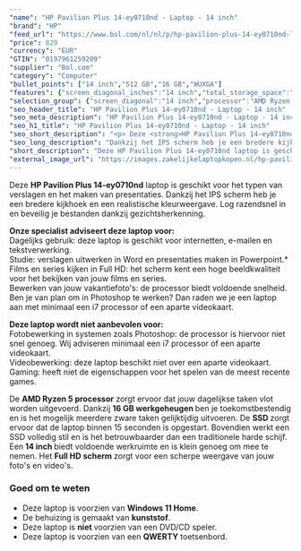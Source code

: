 ```yaml
---
"name": "HP Pavilion Plus 14-ey0710nd - Laptop - 14 inch"
"brand": "HP"
"feed_url": "https://www.bol.com/nl/nl/p/hp-pavilion-plus-14-ey0710nd-laptop-14-inch/9300000164543121"
"price": 829
"currency": "EUR"
"GTIN": "0197961259209"
"supplier": "Bol.com"
"category": "Computer"
"bullet_points": ["14 inch","512 GB","16 GB","WUXGA"]
"features": {"screen_diagonal_inches":"14 inch","total_storage_space":"512 GB","memory_size":"16 GB","graphics":"WUXGA"}
"selection_group": {"screen_diagonal":"14 inch","processor":"AMD Ryzen 5","changed_price_past_3_days":false,"product_family":"Pavilion"}
"seo_header_title": "HP Pavilion Plus 14-ey0710nd - Laptop - 14 inch"
"seo_meta_description": "HP Pavilion Plus 14-ey0710nd - Laptop - 14 inch"
"seo_h1_title": "HP Pavilion Plus 14-ey0710nd - Laptop - 14 inch"
"seo_short_description": "<p> Deze <strong>HP Pavilion Plus 14-ey0710nd</strong> laptop is geschikt voor het typen van verslagen en het maken van presentaties."
"seo_long_description": "Dankzij het IPS scherm heb je een bredere kijkhoek en een realistische kleurweergave. Log razendsnel in en beveilig je bestanden dankzij gezichtsherkenning.  </p> <p> <strong>Onze specialist adviseert deze laptop voor:</strong><br /> Dagelijks gebruik: deze laptop is geschikt voor internetten, e-mailen en tekstverwerking. <br /> Studie: verslagen uitwerken in Word en presentaties maken in Powerpoint. *<br /> Films en series kijken in Full HD: het scherm kent een hoge beeldkwaliteit voor het bekijken van jouw films en series. <br /> Bewerken van jouw vakantiefoto's: de processor biedt voldoende snelheid. Ben je van plan om in Photoshop te werken? Dan raden we je een laptop aan met minimaal een i7 processor of een aparte videokaart. </p> <p> <strong>Deze laptop wordt niet aanbevolen voor:</strong><br /> Fotobewerking in systemen zoals Photoshop: de processor is hiervoor niet snel genoeg. Wij adviseren minimaal een i7 processor of een aparte videokaart. <br /> Videobewerking: deze laptop beschikt niet over een aparte videokaart. <br /> Gaming: heeft niet de eigenschappen voor het spelen van de meest recente games.  </p> <p> De <strong>AMD Ryzen 5 processor</strong> zorgt ervoor dat jouw dagelijkse taken vlot worden uitgevoerd. Dankzij <strong>16 GB werkgeheugen </strong>ben je toekomstbestendig en is het mogelijk meerdere zware taken gelijktijdig uitvoeren. De <strong>SSD </strong>zorgt ervoor dat de laptop binnen 15 seconden is opgestart. Bovendien werkt een SSD volledig stil en is het betrouwbaarder dan een traditionele harde schijf. Een<strong> 14 inch </strong>biedt voldoende werkruimte en is klein genoeg om mee te nemen. Het <strong>Full HD scherm </strong>zorgt voor een scherpe weergave van jouw foto's en video's.  </p> <p> </p> <h3> Goed om te weten</h3> <p> </p> <ul> <li>Deze laptop is voorzien van <strong>Windows 11 Home</strong>. </li> <li>De behuizing is gemaakt van <strong>kunststof</strong>. </li> <li>Deze laptop is <strong>niet </strong>voorzien van een DVD/CD speler. </li> <li>Deze laptop is voorzien van een <strong>QWERTY</strong> toetsenbord. </li> </ul>"
"short_description": "Deze HP Pavilion Plus 14-ey0710nd laptop is geschikt voor het typen van verslagen en het maken van presentaties. Dankzij het IPS scherm heb je een bredere kijkhoek en een realistische kleurweergave. Log razendsnel in en beveilig je bestanden dankzij gezichtsherkenning. Onze specialist adviseert deze laptop voor: Dagelijks gebruik: deze laptop is geschikt voor internetten, e-mailen en tekstverwerking. Studie: verslagen uitwerken in Word en presentaties maken in Powerpoint.* Films en series kijken in Full HD: het scherm kent een hoge beeldkwaliteit voor het bekijken van jouw films en series. Bewerken van jouw vakantiefoto's: de processor biedt voldoende snelheid. Ben je van plan om in Photoshop te werken? Dan raden we je een laptop aan met minimaal een i7 processor of een aparte videokaart. Deze laptop wordt niet aanbevolen voor: Fotobewerking in systemen zoals Photoshop: de processor is hiervoor niet snel genoeg. Wij adviseren minimaal een i7 processor of een aparte videokaart. Videobewerking: deze laptop beschikt niet over een aparte videokaart. Gaming: heeft niet de eigenschappen voor het spelen van de meest recente games. De AMD Ryzen 5 processor zorgt ervoor dat jouw dagelijkse taken vlot worden uitgevoerd. Dankzij 16 GB werkgeheugen ben je toekomstbestendig en is het mogelijk meerdere zware taken gelijktijdig uitvoeren. De SSD zorgt ervoor dat de laptop binnen 15 seconden is opgestart. Bovendien werkt een SSD volledig stil en is het betrouwbaarder dan een traditionele harde schijf. Een 14 inch biedt voldoende werkruimte en is klein genoeg om mee te nemen. Het Full HD scherm zorgt voor een scherpe weergave van jouw foto's en video's. Goed om te weten Deze laptop is voorzien van Windows 11 Home. De behuizing is gemaakt van kunststof. Deze laptop is niet voorzien van een DVD/CD speler. Deze laptop is voorzien van een QWERTY toetsenbord."
"external_image_url": "https://images.zakelijkelaptopkopen.nl/hp-pavilion-plus-14-ey0710nd-laptop-14-inch.webp"
---
```


<p> Deze <strong>HP Pavilion Plus 14-ey0710nd</strong> laptop is geschikt voor het typen van verslagen en het maken van presentaties. Dankzij het IPS scherm heb je een bredere kijkhoek en een realistische kleurweergave. Log razendsnel in en beveilig je bestanden dankzij gezichtsherkenning.  </p> <p> <strong>Onze specialist adviseert deze laptop voor:</strong><br /> Dagelijks gebruik: deze laptop is geschikt voor internetten, e-mailen en tekstverwerking. <br /> Studie: verslagen uitwerken in Word en presentaties maken in Powerpoint.*<br /> Films en series kijken in Full HD: het scherm kent een hoge beeldkwaliteit voor het bekijken van jouw films en series.<br /> Bewerken van jouw vakantiefoto's: de processor biedt voldoende snelheid. Ben je van plan om in Photoshop te werken? Dan raden we je een laptop aan met minimaal een i7 processor of een aparte videokaart. </p> <p> <strong>Deze laptop wordt niet aanbevolen voor:</strong><br /> Fotobewerking in systemen zoals Photoshop: de processor is hiervoor niet snel genoeg. Wij adviseren minimaal een i7 processor of een aparte videokaart. <br /> Videobewerking: deze laptop beschikt niet over een aparte videokaart. <br /> Gaming: heeft niet de eigenschappen voor het spelen van de meest recente games.  </p> <p> De <strong>AMD Ryzen 5 processor</strong> zorgt ervoor dat jouw dagelijkse taken vlot worden uitgevoerd. Dankzij <strong>16 GB werkgeheugen </strong>ben je toekomstbestendig en is het mogelijk meerdere zware taken gelijktijdig uitvoeren. De <strong>SSD </strong>zorgt ervoor dat de laptop binnen 15 seconden is opgestart. Bovendien werkt een SSD volledig stil en is het betrouwbaarder dan een traditionele harde schijf. Een<strong> 14 inch </strong>biedt voldoende werkruimte en is klein genoeg om mee te nemen. Het <strong>Full HD scherm </strong>zorgt voor een scherpe weergave van jouw foto's en video's.  </p> <p>  </p> <h3> Goed om te weten</h3> <p>  </p> <ul> <li>Deze laptop is voorzien van <strong>Windows 11 Home</strong>.</li> <li>De behuizing is gemaakt van <strong>kunststof</strong>.</li> <li>Deze laptop is <strong>niet </strong>voorzien van een DVD/CD speler.</li> <li>Deze laptop is voorzien van een <strong>QWERTY</strong> toetsenbord.</li> </ul>